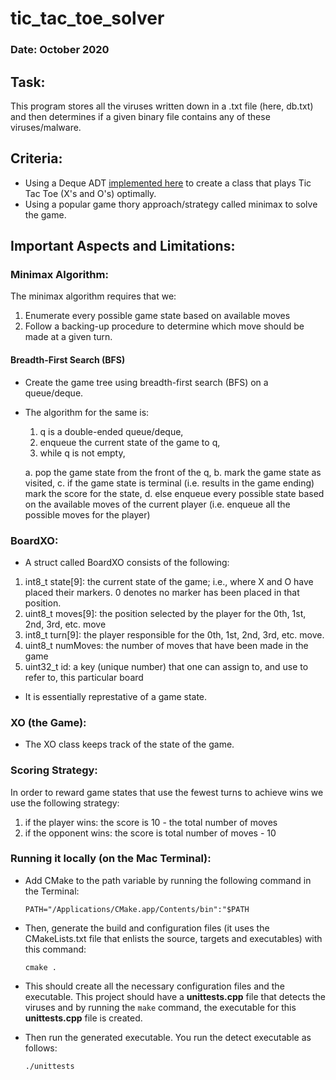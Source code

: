 # tic_tac_toe_solver

### Date: October 2020

## Task:

This program stores all the viruses written down in a .txt file (here, db.txt) and then determines if a given binary file contains any of these viruses/malware.

## Criteria:

* Using a Deque ADT [implemented here](https://github.com/VNMod/Data-Structures-and-Algorithms/tree/main/Data%20Structures/Double%20Ended%20Queue%20ADT) to create a class that plays Tic Tac Toe (X's and O's) optimally.
* Using a popular game thory approach/strategy called minimax to solve the game.


## Important Aspects and Limitations:

### Minimax Algorithm:

The minimax algorithm requires that we:
1. Enumerate every possible game state based on available moves
2. Follow a backing-up procedure to determine which move should be made at a given turn.

#### Breadth-First Search (BFS)

- Create the game tree using breadth-first search (BFS) on a queue/deque.
- The algorithm for the same is:
  1. q is a double-ended queue/deque, 
  2. enqueue the current state of the game to q, 
  3. while q is not empty,
 
    a. pop the game state from the front of the q, 
    b. mark the game state as visited, 
    c. if the game state is terminal (i.e. results in the game ending) mark the score for the state, 
    d. else enqueue every possible state based on the available moves of the current player (i.e. enqueue all the possible moves for the player)
    


### BoardXO:

- A struct called BoardXO consists of the following:
1. int8_t state[9]: the current state of the game; i.e., where X and O have placed their markers. 0 denotes no marker has been placed in that position.
2. uint8_t moves[9]: the position selected by the player for the 0th, 1st, 2nd, 3rd, etc. move
3. int8_t turn[9]: the player responsible for the 0th, 1st, 2nd, 3rd, etc. move.
4. uint8_t numMoves: the number of moves that have been made in the game
5. uint32_t id: a key (unique number) that one can assign to, and use to refer to, this particular board

- It is essentially represtative of a game state.

### XO (the Game):

- The XO class keeps track of the state of the game.

### Scoring Strategy:

In order to reward game states that use the fewest turns to achieve wins we use the following strategy:

1. if the player wins: the score is 10 - the total number of moves
2. if the opponent wins: the score is total number of moves - 10


### Running it locally (on the Mac Terminal):

- Add CMake to the path variable by running the following command in the Terminal:
  ```
  PATH="/Applications/CMake.app/Contents/bin":"$PATH
  ```
  
- Then, generate the build and configuration files (it uses the CMakeLists.txt file that enlists the source, targets and executables) with this command:

  ```
  cmake .
  ```
  
- This should create all the necessary configuration files and the executable. This project should have a **unittests.cpp** file that detects the viruses and by running the   ```make``` command, the executable for this **unittests.cpp** file is created.

- Then run the generated executable. You run the detect executable as follows:

  ```
  ./unittests
  ```
  
  
